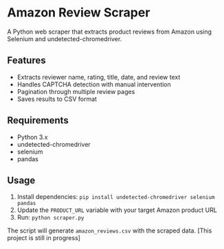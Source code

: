 # Amazon Review Scraper

A Python web scraper that extracts product reviews from Amazon using Selenium and undetected-chromedriver.

## Features

- Extracts reviewer name, rating, title, date, and review text
- Handles CAPTCHA detection with manual intervention
- Pagination through multiple review pages
- Saves results to CSV format

## Requirements

- Python 3.x
- undetected-chromedriver
- selenium
- pandas

## Usage

1. Install dependencies: `pip install undetected-chromedriver selenium pandas`
2. Update the `PRODUCT_URL` variable with your target Amazon product URL
3. Run: `python scraper.py`

The script will generate `amazon_reviews.csv` with the scraped data.
[This project is still in progress]
